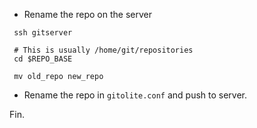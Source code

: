 -   Rename the repo on the server

` ssh gitserver`  
` `  
` # This is usually /home/git/repositories`  
` cd $REPO_BASE`  
` `  
` mv old_repo new_repo`

-   Rename the repo in `gitolite.conf` and push to server.

Fin.
